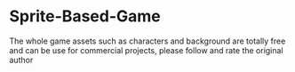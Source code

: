 # Sprite-Based-Game
The whole game assets such as characters and background are totally free and can be use for commercial projects, please follow and rate the original author 
